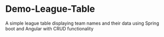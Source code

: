 # Demo-League-Table
A simple league table displaying team names and their data using Spring boot and Angular with CRUD functionality
